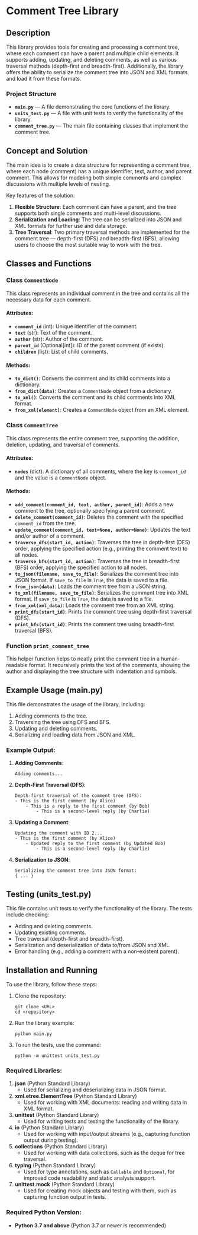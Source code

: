 # Comment Tree Library

## Description

This library provides tools for creating and processing a comment tree, where each comment can have a parent and multiple child elements. It supports adding, updating, and deleting comments, as well as various traversal methods (depth-first and breadth-first). Additionally, the library offers the ability to serialize the comment tree into JSON and XML formats and load it from these formats.

### Project Structure

- **`main.py`** — A file demonstrating the core functions of the library.
- **`units_test.py`** — A file with unit tests to verify the functionality of the library.
- **`comment_tree.py`** — The main file containing classes that implement the comment tree.

## Concept and Solution

The main idea is to create a data structure for representing a comment tree, where each node (comment) has a unique identifier, text, author, and parent comment. This allows for modeling both simple comments and complex discussions with multiple levels of nesting.

Key features of the solution:

1. **Flexible Structure**: Each comment can have a parent, and the tree supports both single comments and multi-level discussions.
2. **Serialization and Loading**: The tree can be serialized into JSON and XML formats for further use and data storage.
3. **Tree Traversal**: Two primary traversal methods are implemented for the comment tree — depth-first (DFS) and breadth-first (BFS), allowing users to choose the most suitable way to work with the tree.

## Classes and Functions

### Class `CommentNode`

This class represents an individual comment in the tree and contains all the necessary data for each comment.

#### Attributes:

- **`comment_id`** (int): Unique identifier of the comment.
- **`text`** (str): Text of the comment.
- **`author`** (str): Author of the comment.
- **`parent_id`** (Optional[int]): ID of the parent comment (if exists).
- **`children`** (list): List of child comments.

#### Methods:

- **`to_dict()`**: Converts the comment and its child comments into a dictionary.
- **`from_dict(data)`**: Creates a `CommentNode` object from a dictionary.
- **`to_xml()`**: Converts the comment and its child comments into XML format.
- **`from_xml(element)`**: Creates a `CommentNode` object from an XML element.

### Class `CommentTree`

This class represents the entire comment tree, supporting the addition, deletion, updating, and traversal of comments.

#### Attributes:

- **`nodes`** (dict): A dictionary of all comments, where the key is `comment_id` and the value is a `CommentNode` object.

#### Methods:

- **`add_comment(comment_id, text, author, parent_id)`**: Adds a new comment to the tree, optionally specifying a parent comment.
- **`delete_comment(comment_id)`**: Deletes the comment with the specified `comment_id` from the tree.
- **`update_comment(comment_id, text=None, author=None)`**: Updates the text and/or author of a comment.
- **`traverse_dfs(start_id, action)`**: Traverses the tree in depth-first (DFS) order, applying the specified action (e.g., printing the comment text) to all nodes.
- **`traverse_bfs(start_id, action)`**: Traverses the tree in breadth-first (BFS) order, applying the specified action to all nodes.
- **`to_json(filename, save_to_file)`**: Serializes the comment tree into JSON format. If `save_to_file` is `True`, the data is saved to a file.
- **`from_json(data)`**: Loads the comment tree from a JSON string.
- **`to_xml(filename, save_to_file)`**: Serializes the comment tree into XML format. If `save_to_file` is `True`, the data is saved to a file.
- **`from_xml(xml_data)`**: Loads the comment tree from an XML string.
- **`print_dfs(start_id)`**: Prints the comment tree using depth-first traversal (DFS).
- **`print_bfs(start_id)`**: Prints the comment tree using breadth-first traversal (BFS).

### Function `print_comment_tree`

This helper function helps to neatly print the comment tree in a human-readable format. It recursively prints the text of the comments, showing the author and displaying the tree structure with indentation and symbols.

## Example Usage (main.py)

This file demonstrates the usage of the library, including:

1. Adding comments to the tree.
2. Traversing the tree using DFS and BFS.
3. Updating and deleting comments.
4. Serializing and loading data from JSON and XML.

### Example Output:

1. **Adding Comments**:
    
    ```
    Adding comments...
    ```
    
2. **Depth-First Traversal (DFS)**:
    
    ```
    Depth-first traversal of the comment tree (DFS):
    - This is the first comment (by Alice)
        - This is a reply to the first comment (by Bob)
            - This is a second-level reply (by Charlie)
    ```
    
3. **Updating a Comment**:
    
    ```
    Updating the comment with ID 2...
    - This is the first comment (by Alice)
        - Updated reply to the first comment (by Updated Bob)
            - This is a second-level reply (by Charlie)
    ```
    
4. **Serialization to JSON**:
    
    ```
    Serializing the comment tree into JSON format:
    { ... }
    ```
    

## Testing (units_test.py)

This file contains unit tests to verify the functionality of the library. The tests include checking:

- Adding and deleting comments.
- Updating existing comments.
- Tree traversal (depth-first and breadth-first).
- Serialization and deserialization of data to/from JSON and XML.
- Error handling (e.g., adding a comment with a non-existent parent).

## Installation and Running

To use the library, follow these steps:

1. Clone the repository:
    
    ```
    git clone <URL>
    cd <repository>
    ```
    
2. Run the library example:
    
    ```
    python main.py
    ```
    
3. To run the tests, use the command:
    
    ```
    python -m unittest units_test.py
    ```

### Required Libraries:

1. **json** (Python Standard Library)
    - Used for serializing and deserializing data in JSON format.
2. **xml.etree.ElementTree** (Python Standard Library)
    - Used for working with XML documents: reading and writing data in XML format.
3. **unittest** (Python Standard Library)
    - Used for writing tests and testing the functionality of the library.
4. **io** (Python Standard Library)
    - Used for working with input/output streams (e.g., capturing function output during testing).
5. **collections** (Python Standard Library)
    - Used for working with data collections, such as the deque for tree traversal.
6. **typing** (Python Standard Library)
    - Used for type annotations, such as `Callable` and `Optional`, for improved code readability and static analysis support.
7. **unittest.mock** (Python Standard Library)
    - Used for creating mock objects and testing with them, such as capturing function output in tests.

### Required Python Version:

- **Python 3.7 and above** (Python 3.7 or newer is recommended)
